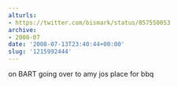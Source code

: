 ```yaml
---
alturls:
- https://twitter.com/bismark/status/857550053
archive:
- 2008-07
date: '2008-07-13T23:40:44+00:00'
slug: '1215992444'
---
```


on BART going over to amy jos place for bbq

